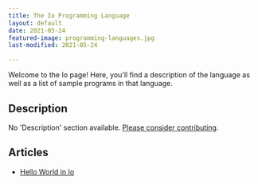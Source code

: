 ```yaml
---
title: The Io Programming Language
layout: default
date: 2021-05-24
featured-image: programming-languages.jpg
last-modified: 2021-05-24

---
```


Welcome to the Io page! Here, you'll find a description of the language as well as a list of sample programs in that language.

## Description

No 'Description' section available. [Please consider contributing](https://github.com/TheRenegadeCoder/sample-programs-website).

## Articles

- [Hello World in Io](https://sampleprograms.io/projects/hello-world/io)